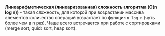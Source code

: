 **Линеарифметическая (линеаризованная) сложность алгоритма (O(n log n))** - такая сложность, для которой при возрастании массива элементов количество операций возрастает по функции `n log n` (чуть более чем в n раз). Чаще всего встречается при работе с сортировками (merge sort, quick sort, heap sort).